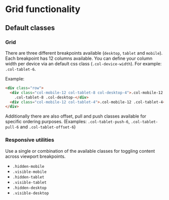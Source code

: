 # Grid functionality

## Default classes

### Grid

There are three different breakpoints available (`desktop`, `tablet` and
`mobile`). Each breakpoint has 12 columns available. You can define your column
width per device via an default css class (`.col-device-width`). For example:
`.col-tablet-6`.

Example:

```html
<div class="row">
  <div class="col-mobile-12 col-tablet-8 col-desktop-4">.col-mobile-12
    .col-tablet-8 .col-desktop-</div>
  <div class="col-mobile-12 col-tablet-4">.col-mobile-12 .col-tablet-4</div>
</div>
```

Additionally there are also offset, pull and push classes available for specific
ordering purposes. (Examples: `.col-tablet-push-6`, `.col-tablet-pull-6` and
`.col-tablet-offset-6`)

### Responsive utilities

Use a single or combination of the available classes for toggling content across
viewport breakpoints.

- `.hidden-mobile`
- `.visible-mobile`
- `.hidden-tablet`
- `.visible-tablet`
- `.hidden-desktop`
- `.visible-desktop`
